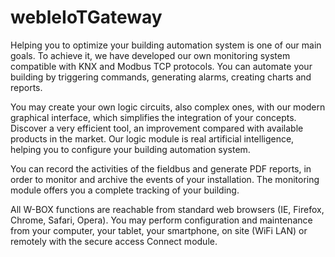 # webleIoTGateway

Helping you to optimize your building automation system is one of our main goals. To achieve it, we have developed our own monitoring system compatible with KNX and Modbus TCP protocols. You can automate your building by triggering commands, generating alarms, creating charts and reports.

You may create your own logic circuits, also complex ones, with our modern graphical interface, which simplifies the integration of your concepts. Discover a very efficient tool, an improvement compared with available products in the market. Our logic module is real artificial intelligence, helping you to configure your building automation system.

You can record the activities of the fieldbus and generate PDF reports, in order to monitor and archive the events of your installation. The monitoring module offers you a complete tracking of your building.

All W-BOX functions are reachable from standard web browsers (IE, Firefox, Chrome, Safari, Opera). You may perform configuration and maintenance from your computer, your tablet, your smartphone, on site (WiFi LAN) or remotely with the secure access Connect module.
